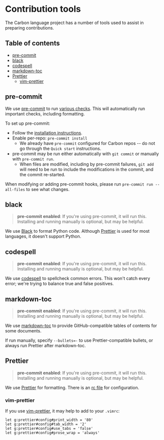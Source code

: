 # Contribution tools

<!--
Part of the Carbon Language project, under the Apache License v2.0 with LLVM
Exceptions. See /LICENSE for license information.
SPDX-License-Identifier: Apache-2.0 WITH LLVM-exception
-->

The Carbon language project has a number of tools used to assist in preparing
contributions.

## Table of contents

<!-- toc -->

- [pre-commit](#pre-commit)
- [black](#black)
- [codespell](#codespell)
- [markdown-toc](#markdown-toc)
- [Prettier](#prettier)
  - [vim-prettier](#vim-prettier)

<!-- tocstop -->

## pre-commit

We use [pre-commit](https://pre-commit.com) to run
[various checks](/.pre-commit-config.yaml). This will automatically run
important checks, including formatting.

To set up pre-commit:

- Follow the [installation instructions](https://pre-commit.com/#installation).
- Enable per-repo: `pre-commit install`
  - We already have `pre-commit` configured for Carbon repos -- do not go
    through the `Quick start` instructions.
- pre-commit may be run either automatically with `git commit` or manually with
  `pre-commit run`.
  - When files are modified, including by pre-commit failures, `git add` will
    need to be run to include the modifications in the commit, and the commit
    re-started.

When modifying or adding pre-commit hooks, please run
`pre-commit run --all-files` to see what changes.

## black

> **pre-commit enabled**: If you're using pre-commit, it will run this.
> Installing and running manually is optional, but may be helpful.

We use [Black](https://github.com/psf/black) to format Python code. Although
[Prettier](#prettier) is used for most languages, it doesn't support Python.

## codespell

> **pre-commit enabled**: If you're using pre-commit, it will run this.
> Installing and running manually is optional, but may be helpful.

We use [codespell](https://github.com/codespell-project/codespell) to spellcheck
common errors. This won't catch every error; we're trying to balance true and
false positives.

## markdown-toc

> **pre-commit enabled**: If you're using pre-commit, it will run this.
> Installing and running manually is optional, but may be helpful.

We use [markdown-toc](https://github.com/jonschlinkert/markdown-toc) to provide
GitHub-compatible tables of contents for some documents.

If run manually, specify `--bullets=-` to use Prettier-compatible bullets, or
always run Prettier after markdown-toc.

## Prettier

> **pre-commit enabled**: If you're using pre-commit, it will run this.
> Installing and running manually is optional, but may be helpful.

We use [Prettier](https://prettier.io/) for formatting. There is an
[rc file](/.prettierrc) for configuration.

### vim-prettier

If you use [vim-prettier](https://github.com/prettier/vim-prettier), it may help
to add to your `.vimrc`:

```
let g:prettier#config#print_width = '80'
let g:prettier#config#tab_width = '2'
let g:prettier#config#use_tabs = 'false'
let g:prettier#config#prose_wrap = 'always'
```
